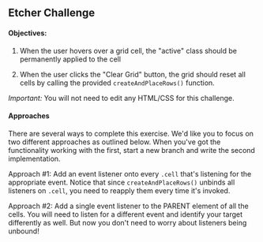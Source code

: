 ## Etcher Challenge

#### Objectives:

1. When the user hovers over a grid cell, the "active" class should be permanently applied to the cell

2. When the user clicks the "Clear Grid" button, the grid should reset all cells by calling the provided `createAndPlaceRows()` function. 

*Important:* You will not need to edit any HTML/CSS for this challenge.

#### Approaches

There are several ways to complete this exercise. We'd like you to focus on two different approaches as outlined below. When you've got the functionality working with the first, start a new branch and write the second implementation.

Approach #1: Add an event listener onto every `.cell` that's listening for the appropriate event. Notice that since `createAndPlaceRows()` unbinds all listeners on `.cell`, you need to reapply them every time it's invoked.

Approach #2: Add a single event listener to the PARENT element of all the cells. You will need to listen for a different event and identify your target differently as well. But now you don't need to worry about listeners being unbound!

